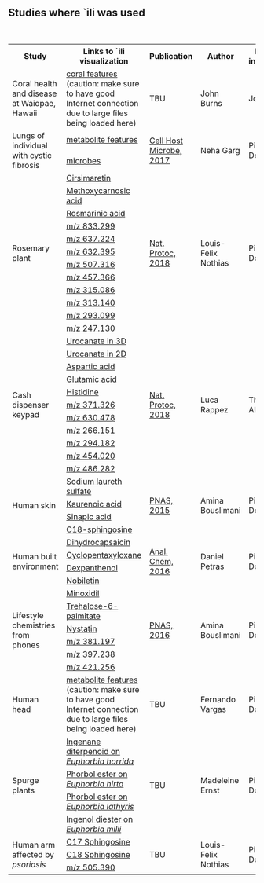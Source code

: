 ## Studies where `ili was used
<br>
<table>
<tr>
    <th>Study</th>
    <th>Links to &#96;ili visualization</th>
    <th>Publication</th>
    <th>Author</th>
    <th>Principal investigator</th>
    <th>Institution</th>
    <th>Data</th>
</tr>

<!-- Coral by J. Burns -->

<tr>
    <td>Coral health and disease at Waiopae, Hawaii</td>
    <td><a href="https://goo.gl/1exLYa">coral features</a> (caution: make sure to have good Internet connection due to large files being loaded here)</td>
    <td>TBU</td>
    <td>John Burns</td>
    <td>John Burns</td>
    <td>University of Hawaii, USA</td>
    <td>TBU</td>
</tr>

<!-- Human lungs by N. Garg -->

<tr>
    <td rowspan="2">Lungs of individual with cystic fibrosis</td>
    <td><a href="https://goo.gl/GO98vt">metabolite features</a></td>
    <td rowspan="2"><a href="https://doi.org/10.1016/j.chom.2017.10.001">Cell Host Microbe, 2017</a></td>
    <td rowspan="2">Neha Garg</td>
    <td rowspan="2">Pieter Dorrestein</td>
    <td rowspan="2">UCSD, La Jolla, CA, USA</td>
    <td rowspan="2"><a href="https://goo.gl/6RgwIO">MSV000079652</a></td>
</tr>
<tr>
    <td><a href="https://goo.gl/Zw3x4K">microbes</a></td>
</tr>

<!-- Rosemary plant by L. Nothias -->

<tr>
    <td rowspan="12">Rosemary plant</td>
    <td><a href="https://goo.gl/a94gxZ">Cirsimaretin</a></td>
    <td rowspan="12"><a href="https://doi.org/10.1038/nprot.2017.122">Nat. Protoc, 2018</a></td>
    <td rowspan="12">Louis-Felix Nothias</td>
    <td rowspan="12">Pieter Dorrestein</td>
    <td rowspan="12">UCSD, La Jolla, CA, USA</td>
    <td rowspan="12"><a href="https://goo.gl/5tqxQu">MSV000080553</a></td>
</tr>
<tr>
    <td><a href="https://goo.gl/cFVNwA">Methoxycarnosic acid</a></td>
</tr>
<tr>
    <td><a href="https://goo.gl/BZ9q6z">Rosmarinic acid</a></td>
</tr>
<tr>
    <td><a href="https://goo.gl/PmFgaX">m/z 833.299</a></td>
</tr>
<tr>
    <td><a href="https://goo.gl/z70g2V">m/z 637.224</a></td>
</tr>
<tr>
    <td><a href="https://goo.gl/64GV1p">m/z 632.395</a></td>
</tr>
<tr>
    <td><a href="https://goo.gl/ORHunA">m/z 507.316</a></td>
</tr>
<tr>
    <td><a href="https://goo.gl/l16ZGe">m/z 457.366</a></td>
</tr>
<tr>
    <td><a href="https://goo.gl/gZISAQ">m/z 315.086</a></td>
</tr>
<tr>
    <td><a href="https://goo.gl/g5WVbQ">m/z 313.140</a></td>
</tr>
<tr>
    <td><a href="https://goo.gl/H30tnc">m/z 293.099</a></td>
</tr>
<tr>
    <td><a href="https://goo.gl/XKebje">m/z 247.130</a></td>
</tr>

<!-- ATM keypad by L. Rappez -->

<tr>
    <td rowspan="11">Cash dispenser keypad</td>
    <td><a href="https://goo.gl/p919lK">Urocanate in 3D</a></td>
    <td rowspan="11"><a href="https://doi.org/10.1038/nprot.2017.122">Nat. Protoc, 2018</a></td>
    <td rowspan="11">Luca Rappez</td>
    <td rowspan="11">Theodore Alexandrov</td>
    <td rowspan="11">EMBL, Heidelberg, Germany</td>
    <td rowspan="11"><a href="https://goo.gl/73SzFP">MSV000080560</a></td>
</tr>
<tr>
    <td><a href="https://goo.gl/7A2mkH">Urocanate in 2D</a></td>
</tr>
<tr>
    <td><a href="https://goo.gl/voyuAk">Aspartic acid</a></td>
</tr>
<tr>
    <td><a href="https://goo.gl/zt4hcW">Glutamic acid</a></td>
</tr>
<tr>
    <td><a href="https://goo.gl/qOLoIM">Histidine</a></td>
</tr>
<tr>
    <td><a href="https://goo.gl/snoijq">m/z 371.326</a></td>
</tr>
<tr>
    <td><a href="https://goo.gl/PNpks1">m/z 630.478</a></td>
</tr>
<tr>
    <td><a href="https://goo.gl/GvxVOj">m/z 266.151</a></td>
</tr>
<tr>
    <td><a href="https://goo.gl/rKCx3C">m/z 294.182</a></td>
</tr>
<tr>
    <td><a href="https://goo.gl/MHebdn">m/z 454.020</a></td>
</tr>
<tr>
    <td><a href="https://goo.gl/Pwurfi">m/z 486.282</a></td>
</tr>

<!-- Human skin by A. Bouslimani -->

<tr>
    <td rowspan="4">Human skin</td>
    <td><a href="https://goo.gl/IeiD01">Sodium laureth sulfate</a></td>
    <td rowspan="4"><a href="https://dx.doi.org/10.1073/pnas.1424409112">PNAS, 2015</a></td>
    <td rowspan="4">Amina Bouslimani</td>
    <td rowspan="4">Pieter Dorrestein</td>
    <td rowspan="4">UCSD, La Jolla, CA, USA</td>
    <td rowspan="4"><a href="https://goo.gl/Mcf7di">MSV000078556</a></td>
</tr>
<tr>
    <td><a href="https://goo.gl/k8F5X3">Kaurenoic acid</a></td>
</tr>
<tr>
    <td><a href="https://goo.gl/EL8Cdz">Sinapic acid</a></td>
</tr>
<tr>
    <td><a href="https://goo.gl/12dJyC">C18-sphingosine</a></td>
</tr>

<!-- Human built environment by D. Petras -->

<tr>
    <td rowspan="4">Human built environment</td>
    <td><a href="https://goo.gl/7LFSeO">Dihydrocapsaicin</a></td>
    <td rowspan="4"><a href="https://dx.doi.org/10.1021/acs.analchem.6b03456">Anal. Chem, 2016</a></td>
    <td rowspan="4">Daniel Petras</td>
    <td rowspan="4">Pieter Dorrestein</td>
    <td rowspan="4">UCSD, La Jolla, CA, USA</td>
    <td rowspan="4"><a href="https://goo.gl/AiKNb4">MSV000079717</a></td>
</tr>
<tr>
    <td><a href="https://goo.gl/zoiIqU">Cyclopentaxyloxane</a></td>
</tr>
<tr>
    <td><a href="https://goo.gl/Yx0tMu">Dexpanthenol</a></td>
</tr>
<tr>
    <td><a href="https://goo.gl/EDdRS2">Nobiletin</a></td>
</tr>

<!-- Cell phones by A. Bouslimani -->

<tr>
    <td rowspan="6">Lifestyle chemistries from phones</td>
    <td><a href="https://goo.gl/dMss5Y">Minoxidil</a></td>
    <td rowspan="6"><a href="https://dx.doi.org/10.1073/pnas.1610019113">PNAS, 2016</a></td>
    <td rowspan="6">Amina Bouslimani</td>
    <td rowspan="6">Pieter Dorrestein</td>
    <td rowspan="6">UCSD, La Jolla, CA, USA</td>
    <td rowspan="6"><a href="https://goo.gl/RRKJTZ">MSV000079825</a></td>
</tr>
<tr>
    <td><a href="https://goo.gl/0tq7FX">Trehalose-6-palmitate</a></td>
</tr>
<tr>
    <td><a href="https://goo.gl/ULf57C">Nystatin</a></td>
</tr>
<tr>
    <td><a href="https://goo.gl/snSpc7">m/z 381.197</a></td>
</tr>
<tr>
    <td><a href="https://goo.gl/cfEhlT">m/z 397.238</a></td>
</tr>
<tr>
    <td><a href="https://goo.gl/Hl14g3">m/z 421.256</a></td>
</tr>

<!-- Human skulls by F. Vargas -->

<tr>
    <td>Human head</td>
    <td><a href="https://goo.gl/7vEylP">metabolite features</a> (caution: make sure to have good Internet connection due to large files being loaded here)</td>
    <td>TBU</td>
    <td>Fernando Vargas</td>
    <td>Pieter Dorrestein</td>
    <td>UCSD, La Jolla, CA, USA</td>
    <td><a href="https://goo.gl/iVOczU">MSV000080167</a></td>
</tr>

<!-- Spurge plants by M. Ernst -->

<tr>
    <td rowspan="4">Spurge plants</td>
    <td><a href="https://goo.gl/owkrx6">Ingenane diterpenoid on <i>Euphorbia horrida</i></a></td>
    <td rowspan="4">TBU</td>
    <td rowspan="4">Madeleine Ernst</td>
    <td rowspan="4">Pieter Dorrestein</td>
    <td rowspan="4">UCSD, La Jolla, CA, USA</td>
    <td rowspan="4"><a href="https://goo.gl/5jncBX">MSV000081081</a></td>
</tr>
<tr>
    <td><a href="https://goo.gl/iKCiIF">Phorbol ester on <i>Euphorbia hirta</i></a></td>
</tr>
<tr>
    <td><a href="https://goo.gl/AnhU7k">Phorbol ester on <i>Euphorbia lathyris</i></a></td>
</tr>
<tr>
    <td><a href="https://goo.gl/O8uYKR">Ingenol diester on <i>Euphorbia milii</i></a></td>
</tr>

<!-- Skin with psoriasis by L. Nothias -->

<tr>
    <td rowspan="3">Human arm affected by <i>psoriasis</i></td>
    <td><a href="https://goo.gl/3QQbvE">C17 Sphingosine</a></td>
    <td rowspan="3">TBU</td>
    <td rowspan="3">Louis-Felix Nothias</td>
    <td rowspan="3">Pieter Dorrestein</td>
    <td rowspan="3">UCSD, La Jolla, CA, USA</td>
    <td rowspan="3"><a href="https://goo.gl/Xpm34I">MSV000080031</a></td>
</tr>
<tr>
    <td><a href="https://goo.gl/fhIZUb">C18 Sphingosine</a></td>
</tr>
<tr>
    <td><a href="https://goo.gl/AGAiai">m/z 505.390</a></td>
</tr>

</table>
